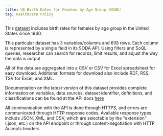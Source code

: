 ```yaml
---
title: US Birth Rates for Females by Age Group (NCHS)
tag: Healthcare Policy
---
```

This [dataset](https://data.cdc.gov/NCHS/NCHS-Birth-Rates-for-Females-by-Age-Group-United-S/yt7u-eiyg) includes birth rates for females by age group in the United States since 1940.

This particular dataset has 3 variables/columns and 608 rows. Each column is represented by a single field in its SODA API. Using filters and SoQL queries, researcher can search for records, limit results, and adjust the way the data is output

All of the data are aggregated into a CSV or CSV for Excel spreadsheet for easy download. Additional formats for download also include RDF, RSS, TSV for Excel, and XML.

Documentation on the latest version of this dataset provides complete information on variables, data sources, dataset identifier, definitions, and classifications can be found at the API docs [here](https://dev.socrata.com/foundry/data.cdc.gov/aysn-9yrv)

All communication with the API is done through HTTPS, and errors are communicated through HTTP response codes. Available response types include JSON, XML, and CSV, which are selectable by the "extension" (.json, etc.) on the API endpoint or through content-negotiation with HTTP Accepts headers.
